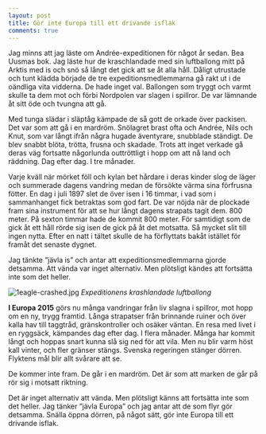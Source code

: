 ```yaml
---
layout: post
title: Gör inte Europa till ett drivande isflak
comments: true
---
```



Jag minns att jag läste om Andrée-expeditionen för något år sedan. Bea Uusmas bok. Jag läste hur de kraschlandade med sin luftballong mitt på Arktis med is och snö så långt det gick att se åt alla håll.  Dåligt utrustade och tunt klädda började de tre expeditionsmedlemmarna gå rakt ut i de oändliga vita vidderna. De hade inget val. Ballongen som tryggt och varmt skulle ta dem mot och förbi Nordpolen var slagen i spillror. De var lämnande åt sitt öde och tvungna att gå.

Med tunga slädar i släptåg kämpade de så gott de orkade över packisen. Det var som att gå i en mardröm. Snölagret brast ofta och Andrée, Nils och Knut, som var långt ifrån några hugade äventyrare, snubblade ständigt. De blev snabbt blöta, trötta, frusna och skadade. Trots att inget verkade gå deras väg fortsatte någorlunda outtröttligt i hopp om att nå land och räddning. Dag efter dag. I tre månader. 

Varje kväll när mörket föll och kylan bet hårdare i deras kinder slog de läger och summerade dagens vandring medan de försökte värma sina förfrusna fötter. En dag i juli 1897 slet de över isen i 16 timmar, i vad som i sammanhanget fick betraktas som god fart. De var nöjda när de plockade fram sina instrument för att se hur långt dagens strapats tagit dem. 800 meter. På sexton timmar hade de kommit 800 meter. För samtidigt som de gick åt ett håll rörde sig isen de gick på åt det motsatta. Så mycket slit till ingen nytta. Efter en natt i tältet skulle de ha förflyttats bakåt istället för framåt det senaste dygnet.

Jag tänkte ”jävla is” och antar att expeditionsmedlemmarna gjorde detsamma. Att vända var inget alternativ. Men plötsligt kändes att fortsätta inte som det heller.

![1eagle-crashed.jpg](https://upload.wikimedia.org/wikipedia/commons/0/08/Eagle-crashed.jpg)
<i>Expeditionens krashlandade luftballong</i>

**I Europa 2015** görs nu många vandringar från liv slagna i spillror, mot hopp om en ny, trygg framtid. Långa strapatser från brinnande ruiner och över kalla hav till taggtråd, gränskontroller och osäker väntan. En resa med livet i en ryggsäck, kämpandes dag efter dag. I flera månader. Många har kommit långt och hoppas snart kunna slå sig ned för att vila. Men nu blir varm höst kall vinter, och fler gränser stängs. Svenska regeringen stänger dörren. Flyktens mål blir allt svårare att se. 

De kommer inte fram. De går i en mardröm. Det är som att marken de går på rör sig i motsatt riktning.

Det är inget alternativ att vända. Men plötsligt känns att fortsätta inte som det heller. Jag tänker ”jävla Europa” och jag antar att de som flyr gör detsamma. Snälla öppna dörren, på något sätt, gör inte Europa till ett drivande isflak. 
